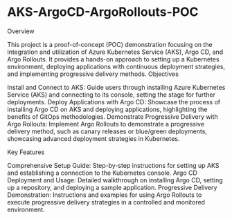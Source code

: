 # AKS-ArgoCD-ArgoRollouts-POC

Overview

This project is a proof-of-concept (POC) demonstration focusing on the integration and utilization of Azure Kubernetes Service (AKS), Argo CD, and Argo Rollouts. It provides a hands-on approach to setting up a Kubernetes environment, deploying applications with continuous deployment strategies, and implementing progressive delivery methods.
Objectives

Install and Connect to AKS: Guide users through installing Azure Kubernetes Service (AKS) and connecting to its console, setting the stage for further deployments.
Deploy Applications with Argo CD: Showcase the process of installing Argo CD on AKS and deploying applications, highlighting the benefits of GitOps methodologies.
Demonstrate Progressive Delivery with Argo Rollouts: Implement Argo Rollouts to demonstrate a progressive delivery method, such as canary releases or blue/green deployments, showcasing advanced deployment strategies in Kubernetes.

Key Features

Comprehensive Setup Guide: Step-by-step instructions for setting up AKS and establishing a connection to the Kubernetes console.
Argo CD Deployment and Usage: Detailed walkthrough on installing Argo CD, setting up a repository, and deploying a sample application.
Progressive Delivery Demonstration: Instructions and examples for using Argo Rollouts to execute progressive delivery strategies in a controlled and monitored environment.

